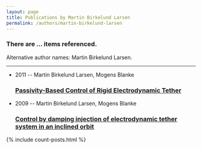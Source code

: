 ```yaml
---
layout: page
title: Publications by Martin Birkelund Larsen
permalink: /authors/martin-birkelund-larsen
---
```


<h3 id="number-posts">There are ... items referenced.</h3>
<p id='info-authors'>Alternative author names: Martin Birkelund Larsen.</p>
<hr />
<ul class="post-list">
<li><span class='post-meta'>2011 -- Martin Birkelund Larsen, Mogens Blanke</span><h3><a class='post-link' href="{{ site.baseurl }}/passivity-based-control-of-rigid-electrodynamic-tether">Passivity-Based Control of Rigid Electrodynamic Tether</a></h3></li>
<li><span class='post-meta'>2009 -- Martin Birkelund Larsen, Mogens Blanke</span><h3><a class='post-link' href="{{ site.baseurl }}/control-by-damping-injection-of-electrodynamic-tether-system-in-an-inclined-orbit">Control by damping injection of electrodynamic tether system in an inclined orbit</a></h3></li>

</ul>
{% include count-posts.html %}
